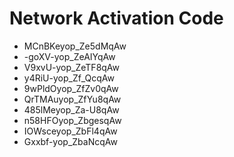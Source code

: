 # Network Activation Code
* MCnBKeyop_Ze5dMqAw
* -goXV-yop_ZeAIYqAw
* V9xvU-yop_ZeTF8qAw
* y4RiU-yop_Zf_QcqAw
* 9wPldOyop_ZfZv0qAw
* QrTMAuyop_ZfYu8qAw
* 485lMeyop_Za-U8qAw
* n58HFOyop_ZbgesqAw
* IOWsceyop_ZbFl4qAw
* Gxxbf-yop_ZbaNcqAw